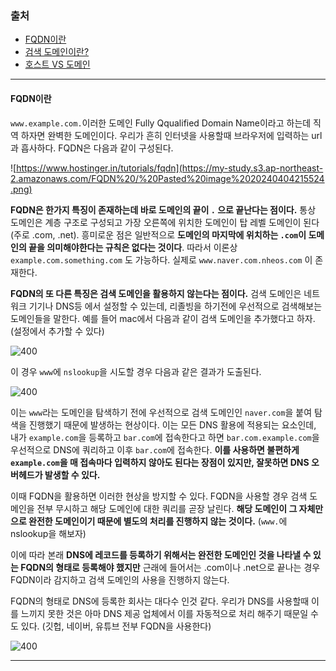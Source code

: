 ### 출처
* [FQDN이란](https://superuser.com/questions/1467958/why-does-putting-a-dot-after-the-url-remove-login-information)
* [검색 도메인이란?](https://superuser.com/questions/184361/what-is-the-search-domains-field-for-in-the-tcp-ip-dns-settings-control-panel)
* [호스트 VS 도메인](https://superuser.com/questions/59093/difference-between-host-name-and-domain-name)
___
#### FQDN이란
 `www.example.com.`이러한 도메인 Fully Qqualified Domain Name이라고 하는데 직역 하자면 완벽한 도메인이다. 우리가 흔히 인터넷을 사용할때 브라우저에 입력하는 url과 흡사하다. FQDN은 다음과 같이 구성된다.

![https://www.hostinger.in/tutorials/fqdn](https://my-study.s3.ap-northeast-2.amazonaws.com/FQDN%20/%20Pasted%20image%2020240404215524.png)

**FQDN은 한가지 특징이 존재하는데 바로 도메인의 끝이 `.` 으로 끝난다는 점이다.** 통상 도메인은 계층 구조로 구성되고 가장 오른쪽에 위치한 도메인이 탑 레벨 도메인이 된다 (주로 .com, .net). 흥미로운 점은 일반적으로 **도메인의 마지막에 위치하는 `.com`이 도메인의 끝을 의미해야한다는 규칙은 없다는 것이다**. 따라서 이론상 `example.com.something.com` 도 가능하다. 실제로 `www.naver.com.nheos.com` 이 존재한다.

**FQDN의 또 다른 특징은 검색 도메인을 활용하지 않는다는 점이다.** 검색 도메인은 네트워크 기기나 DNS등 에서 설정할 수 있는데, 리졸빙을 하기전에 우선적으로 검색해보는 도메인들을 말한다. 예를 들어 mac에서 다음과 같이 검색 도메인을 추가했다고 하자. (설정에서 추가할 수 있다)

![400](https://my-study.s3.ap-northeast-2.amazonaws.com/FQDN%20/%20%EC%8A%A4%ED%81%AC%EB%A6%B0%EC%83%B7%202024-04-04%20%EC%98%A4%ED%9B%84%209.44.48.png)

이 경우 `www`에 `nslookup`을 시도할 경우 다음과 같은 결과가 도출된다.

![400](https://my-study.s3.ap-northeast-2.amazonaws.com/FQDN%20/%20%EC%8A%A4%ED%81%AC%EB%A6%B0%EC%83%B7%202024-04-04%20%EC%98%A4%ED%9B%84%209.45.24.png)

이는 `www`라는 도메인을 탐색하기 전에 우선적으로 검색 도메인인 `naver.com`을 붙여 탐색을 진행했기 때문에 발생하는 현상이다. 이는 모든 DNS 활용에 적용되는 요소인데, 내가 `example.com`을 등록하고 `bar.com`에 접속한다고 하면 `bar.com.example.com`을 우선적으로 DNS에 쿼리하고 이후 `bar.com`에 접속한다. **이를 사용하면 불편하게 `example.com`을 매 접속마다 입력하지 않아도 된다는 장점이 있지만, 잘못하면 DNS 오버헤드가 발생할 수 있다.**

이때 FQDN을 활용하면 이러한 현상을 방지할 수 있다. FQDN을 사용할 경우 검색 도메인을 전부 무시하고 해당 도메인에 대한 쿼리를 곧장 날린다. **해당 도메인이 그 자체만으로 완전한 도메인이기 때문에 별도의 처리를 진행하지 않는 것이다.** (`www.`에 nslookup을 해보자)

이에 따라 본래 **DNS에 레코드를 등록하기 위해서는 완전한 도메인인 것을 나타낼 수 있는 FQDN의 형태로 등록해야 했지만** 근래에 들어서는 .com이나 .net으로 끝나는 경우 FQDN이라 감지하고 검색 도메인의 사용을 진행하지 않는다.

FQDN의 형태로 DNS에 등록한 회사는 대다수 인것 같다. 우리가 DNS를 사용할때 이를 느끼지 못한 것은 아마 DNS 제공 업체에서 이를 자동적으로 처리 해주기 때문일 수도 있다. (깃헙, 네이버, 유튜브 전부 FQDN을 사용한다)

![400](https://my-study.s3.ap-northeast-2.amazonaws.com/FQDN%20/%20%EC%8A%A4%ED%81%AC%EB%A6%B0%EC%83%B7%202024-04-04%20%EC%98%A4%ED%9B%84%209.53.44.png)
___

